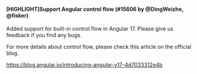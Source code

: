 #### [HIGHLIGHT]Support Angular control flow (#15606 by @DingWeizhe, @fisker)

Added support for built-in control flow in Angular 17. Please give us feedback if you find any bugs.

For more details about control flow, please check this article on the official blog.

https://blog.angular.io/introducing-angular-v17-4d7033312e4b

